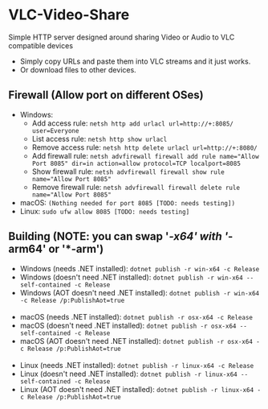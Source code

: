 # VLC-Video-Share
Simple HTTP server designed around sharing Video or Audio to VLC compatible devices
* Simply copy URLs and paste them into VLC streams and it just works.
* Or download files to other devices.

## Firewall (Allow port on different OSes)
* Windows:
    * Add access rule: ```netsh http add urlacl url=http://+:8085/ user=Everyone```
    * List access rule: ```netsh http show urlacl```
    * Remove access rule: ```netsh http delete urlacl url=http://+:8080/```
    * Add firewall rule: ```netsh advfirewall firewall add rule name="Allow Port 8085" dir=in action=allow protocol=TCP localport=8085```
    * Show firewall rule: ```netsh advfirewall firewall show rule name="Allow Port 8085"```
    * Remove firewall rule: ```netsh advfirewall firewall delete rule name="Allow Port 8085"```
* macOS: ```(Nothing needed for port 8085 [TODO: needs testing])```
* Linux: ```sudo ufw allow 8085 [TODO: needs testing]```

## Building (NOTE: you can swap '*-x64' with '*-arm64' or '*-arm')
* Windows (needs .NET installed): ```dotnet publish -r win-x64 -c Release```
* Windows (doesn't need .NET installed): ```dotnet publish -r win-x64 --self-contained -c Release```
* Windows (AOT doesn't need .NET installed): ```dotnet publish -r win-x64 -c Release /p:PublishAot=true```
</br></br>
* macOS (needs .NET installed): ```dotnet publish -r osx-x64 -c Release```
* macOS (doesn't need .NET installed): ```dotnet publish -r osx-x64 --self-contained -c Release```
* macOS (AOT doesn't need .NET installed): ```dotnet publish -r osx-x64 -c Release /p:PublishAot=true```
</br></br>
* Linux (needs .NET installed): ```dotnet publish -r linux-x64 -c Release```
* Linux (doesn't need .NET installed): ```dotnet publish -r linux-x64 --self-contained -c Release```
* Linux (AOT doesn't need .NET installed): ```dotnet publish -r linux-x64 -c Release /p:PublishAot=true```